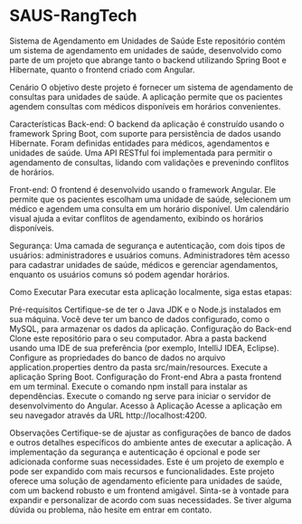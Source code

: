 # SAUS-RangTech

Sistema de Agendamento em Unidades de Saúde
Este repositório contém um sistema de agendamento em unidades de saúde, desenvolvido como parte de um projeto que abrange tanto o backend utilizando Spring Boot e Hibernate, quanto o frontend criado com Angular.

Cenário
O objetivo deste projeto é fornecer um sistema de agendamento de consultas para unidades de saúde. A aplicação permite que os pacientes agendem consultas com médicos disponíveis em horários convenientes.

Características
Back-end: O backend da aplicação é construído usando o framework Spring Boot, com suporte para persistência de dados usando Hibernate. Foram definidas entidades para médicos, agendamentos e unidades de saúde. Uma API RESTful foi implementada para permitir o agendamento de consultas, lidando com validações e prevenindo conflitos de horários.

Front-end: O frontend é desenvolvido usando o framework Angular. Ele permite que os pacientes escolham uma unidade de saúde, selecionem um médico e agendem uma consulta em um horário disponível. Um calendário visual ajuda a evitar conflitos de agendamento, exibindo os horários disponíveis.

Segurança: Uma camada de segurança e autenticação, com dois tipos de usuários: administradores e usuários comuns. Administradores têm acesso para cadastrar unidades de saúde, médicos e gerenciar agendamentos, enquanto os usuários comuns só podem agendar horários.

Como Executar
Para executar esta aplicação localmente, siga estas etapas:

Pré-requisitos
Certifique-se de ter o Java JDK e o Node.js instalados em sua máquina.
Você deve ter um banco de dados configurado, como o MySQL, para armazenar os dados da aplicação.
Configuração do Back-end
Clone este repositório para o seu computador.
Abra a pasta backend usando uma IDE de sua preferência (por exemplo, IntelliJ IDEA, Eclipse).
Configure as propriedades do banco de dados no arquivo application.properties dentro da pasta src/main/resources.
Execute a aplicação Spring Boot.
Configuração do Front-end
Abra a pasta frontend em um terminal.
Execute o comando npm install para instalar as dependências.
Execute o comando ng serve para iniciar o servidor de desenvolvimento do Angular.
Acesso à Aplicação
Acesse a aplicação em seu navegador através da URL http://localhost:4200.

Observações
Certifique-se de ajustar as configurações de banco de dados e outros detalhes específicos do ambiente antes de executar a aplicação.
A implementação da segurança e autenticação é opcional e pode ser adicionada conforme suas necessidades.
Este é um projeto de exemplo e pode ser expandido com mais recursos e funcionalidades.
Este projeto oferece uma solução de agendamento eficiente para unidades de saúde, com um backend robusto e um frontend amigável. Sinta-se à vontade para expandir e personalizar de acordo com suas necessidades. Se tiver alguma dúvida ou problema, não hesite em entrar em contato.
